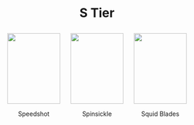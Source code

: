 <!DOCTYPE html>
<html>
<head>
  <title>S Tier Liste</title>
  <style>
    .item {
      display: inline-block;
      width: 120px; /* gleiche Breite wie Bild */
      margin: 10px;
      text-align: center; /* Text zentrieren */
    }

    .item p {
      margin: 0; /* Kein extra Abstand oben/unten */
    }
  </style>
</head>
<body>

<h1 style="text-align: center;">S Tier</h1>

<div style="text-align: center;">

  <div class="item">
    <img src="https://images.mobi.gg/uploads/2025/03/speedshot-moco-gear.webp" width="120" height="160">
    <p>Speedshot</p>
  </div>

  <div class="item">
    <img src="https://images.mobi.gg/uploads/2025/03/spinsickle-moco-gear.webp" width="120" height="160">
    <p>Spinsickle</p>
  </div>

  <div class="item">
    <img src="https://images.mobi.gg/uploads/2025/03/squid-blades-moco-gear.webp" width="120" height="160">
    <p>Squid Blades</p>
  </div>

</div>

</body>
</html>
